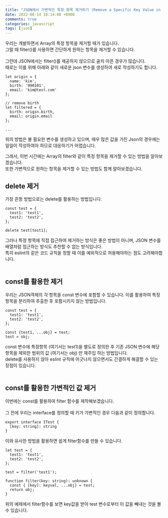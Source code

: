 ```yaml
---
title: "JSON에서 가변적인 특정 항목 제거하기 (Remove a Specific Key Value in JSON Dynamically)"
date: 2022-08-14 18:14:00 +0900
comments: true
categories: javascript
tags: [json]
---
```


우리는 개발하면서 Array의 특정 항목을 제거할 때가 있습니다.<br/>
그럴 때 filter()를 사용하면 간단하게 원하는 항목을 제거할 수 있습니다.<br/>
<br/>
그런데 JSON에서는 filter()를 제공하지 않으므로 골치 아픈 경우가 많습니다.<br/>
때로는 이를 위해 아래와 같이 새로운 json 변수를 생성하여 새로 작성하기도 합니다.<br/>

```tsx
let origin = {
  name: 'kim',
  birth: '990101',
  email: 'kim@test.com'
};

// remove birth
let filtered = {
  birth: origin.birth,
  email: origin.email
};

...
```

위의 방법은 불 필요한 변수를 생성하고 있으며, 매우 많은 값을 가진 Json의 경우에는 일일이 작성하여야 하므로 대응하기가 어렵습니다.<br/>

그래서, 이번 시간에는 Array의 filter와 같이 특정 항목을 제거할 수 있는 방법을 알아보겠습니다.<br/>
또한 가변적으로 원하는 항목을 제거할 수 있는 방법도 함께 알아보겠습니다.<br/>

## delete 제거

가장 흔항 방법으로는 delete를 활용하는 방법입니다.

```tsx
const test = {
  test1: 'test1',
  test2: 'test2',
};

delete test[test1];
```

그러나 특정 항목에 직접 접근하여 제거하는 방식은 좋은 방법이 아니며, JSON 변수를 배열처럼 접근하는 방식도 추천할 수 없는 방식입니다.<br/>
특히 eslint의 같은 코드 규칙을 정할 때 이를 예외적으로 허용해야하는 점도 고려해야합니다.<br/>
<br/>

## const를 활용한 제거

우리는 JSON객체의 각 항목을 const 변수에 포함할 수 있습니다. 이를 활용하여 특정 항목을 분리하여 추출한 후 포함시키지 않는 방법입니다.

```tsx
const test = {
  test1: 'test1',
  test2: 'test2',
};

const {test1, ...obj} = test;
test = obj;
```

const 변수에 특정항목 (여기서는 test1)을 별도로 정의한 후 기존 JSON 변수에 해당 항목을 제외한 범위의 값 (여기서는 obj) 만 재주입 하는 방법입니다.<br/>
delete를 사용하지 않아 eslint 규칙에 어긋나지 않으면서도 간결하게 해결할 수 있는 장점이 있습니다.<br/>
<br/>

## const를 활용한 가변적인 값 제거

이번에는 const를 활용하여 filter 함수를 제작해보겠습니다.<br/>
<br/>
그 전에 우리는 interface를 정의할 때 키가 가변적인 경우 다음과 같이 정의합니다.<br/>

```tsx
export interface ITest {
  [key: string]: string
}
```

이와 유사한 방법을 활용하면 쉽게 filter함수를 만들 수 있습니다.<br/>

```tsx
let test = {
  test1: 'test1',
  test2: 'test2',
};

test = filter('test1');

function filter(key: string): unknown {
  const { [key]: keyval, ...obj} = test;
  return obj;
}

```

위의 예제에서 filter함수를 보면 key값을 받아 test 변수로부터 이 값을 빼내는 것을 볼 수 있습니다.<br/>
<br/>



